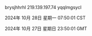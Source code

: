 brysjhhrhl 219.139.197.74 yqqlmgsycl

2024年 10月 28日 星期一 07:50:01 CST

2024年 10月 27日 星期日 23:50:01 GMT
